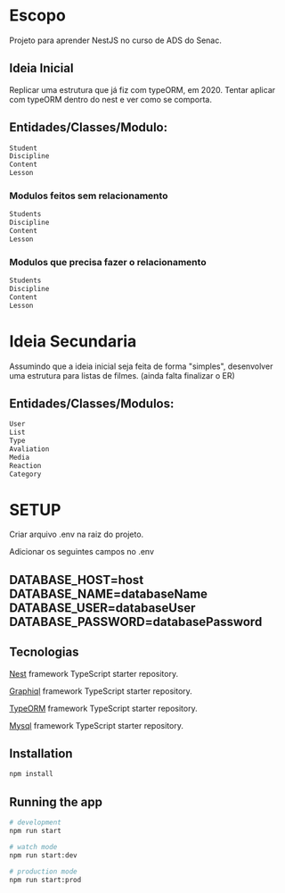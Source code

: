 # Escopo
Projeto para aprender NestJS no curso de ADS do Senac.

## Ideia Inicial
Replicar uma estrutura que já fiz com typeORM, em 2020.
Tentar aplicar com typeORM dentro do nest e ver como se comporta.

## Entidades/Classes/Modulo:
```bash
Student
Discipline
Content
Lesson
```

### Modulos feitos sem relacionamento
```bash
Students
Discipline
Content
Lesson
```

### Modulos que precisa fazer o relacionamento
```bash
Students
Discipline
Content
Lesson
```


# Ideia Secundaria
Assumindo que a ideia inicial seja feita de forma "simples", desenvolver uma estrutura para listas de filmes. (ainda falta finalizar o ER)

## Entidades/Classes/Modulos:
```bash
User
List
Type
Avaliation
Media
Reaction
Category
```


# SETUP
Criar arquivo .env na raiz do projeto.

Adicionar os seguintes campos no .env

DATABASE_HOST=host
DATABASE_NAME=databaseName
DATABASE_USER=databaseUser
DATABASE_PASSWORD=databasePassword
---

## Tecnologias

[Nest](https://github.com/nestjs/nest) framework TypeScript starter repository.

[Graphiql](https://github.com/nestjs/nest) framework TypeScript starter repository.

[TypeORM](https://github.com/nestjs/nest) framework TypeScript starter repository.

[Mysql](https://github.com/nestjs/nest) framework TypeScript starter repository.

## Installation

```bash
npm install
```

## Running the app

```bash
# development
npm run start

# watch mode
npm run start:dev

# production mode
npm run start:prod
```

<!-- ## Test

```bash
# unit tests
npm run test

# e2e tests
npm run test:e2e

# test coverage
npm run test:cov
``` -->
